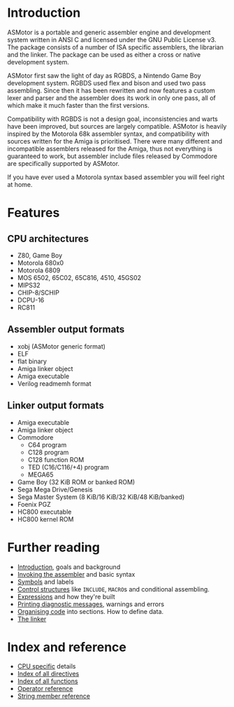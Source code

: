 # Introduction

ASMotor is a portable and generic assembler engine and development system written in ANSI C and licensed under the GNU Public License v3. The package consists of a number of ISA specific assemblers, the librarian and the linker. The package can be used as either a cross or native development system.

ASMotor first saw the light of day as RGBDS, a Nintendo Game Boy development system. RGBDS used flex and bison and used two pass assembling. Since then it has been rewritten and now features a custom lexer and parser and the assembler does its work in only one pass, all of which make it much faster than the first versions.

Compatibility with RGBDS is not a design goal, inconsistencies and warts have been improved, but sources are largely compatible. ASMotor is heavily inspired by the Motorola 68k assembler syntax, and compatibility with sources written for the Amiga is prioritised. There were many different and incompatible assemblers released for the Amiga, thus not everything is guaranteed to work, but assembler include files released by Commodore are specifically supported by ASMotor.

If you have ever used a Motorola syntax based assembler you will feel right at home.

# Features

## CPU architectures
* Z80, Game Boy
* Motorola 680x0
* Motorola 6809
* MOS 6502, 65C02, 65C816, 4510, 45GS02
* MIPS32
* CHIP-8/SCHIP
* DCPU-16
* RC811

## Assembler output formats
* xobj (ASMotor generic format)
* ELF
* flat binary
* Amiga linker object
* Amiga executable
* Verilog readmemh format

## Linker output formats
* Amiga executable
* Amiga linker object
* Commodore
    * C64 program
    * C128 program
    * C128 function ROM
    * TED (C16/C116/+4) program
    * MEGA65
* Game Boy (32 KiB ROM or banked ROM)
* Sega Mega Drive/Genesis
* Sega Master System (8 KiB/16 KiB/32 KiB/48 KiB/banked)
* Foenix PGZ
* HC800 executable
* HC800 kernel ROM

# Further reading
* [Introduction](Introduction.md), goals and background
* [Invoking the assembler](Assembler.md) and basic syntax
* [Symbols](Symbols.md) and labels
* [Control structures](ControlStructures.md) like ```INCLUDE```, ```MACRO```s and conditional assembling.
* [Expressions](Expressions.md) and how they're built
* [Printing diagnostic messages](Diagnostics.md), warnings and errors
* [Organising code](OrganisingCode.md) into sections. How to define data.
* [The linker](Linker.md)

# Index and reference
* [CPU specific](CpuSpecifics.md) details
* [Index of all directives](IndexDirectives.md)
* [Index of all functions](IndexFunctions.md)
* [Operator reference](ReferenceOperators.md)
* [String member reference](ReferenceStringMembers.md)
